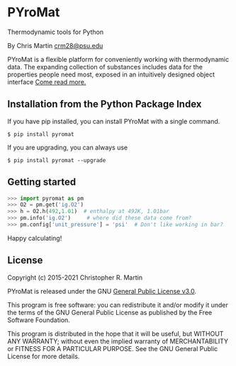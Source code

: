 # PYroMat

Thermodynamic tools for Python

By Chris Martin [crm28@psu.edu](mailto:crm28@psu.edu)

PYroMat is a flexible platform for conveniently working with thermodynamic data.  The expanding collection of substances includes data for the properties people need most, exposed in an intuitively designed object interface [Come read more.](http://www.pyromat.org)

## Installation from the Python Package Index
If you have pip installed, you can install PYroMat with a single command.
```
$ pip install pyromat 
```
If you are upgrading, you can always use
```
$ pip install pyromat --upgrade
```

## Getting started
```python
>>> import pyromat as pm
>>> O2 = pm.get('ig.O2')
>>> h = O2.h(492,1.01)  # enthalpy at 492K, 1.01bar
>>> pm.info('ig.O2')     # where did these data come from?
>>> pm.config['unit_pressure'] = 'psi'  # Don't like working in bar?
```

Happy calculating!

## License
Copyright (c) 2015-2021 Christopher R. Martin

PYroMat is released under the GNU [General Public License v3.0](http://www.gnu.org/licenses/gpl-3.0.en.html).

This program is free software: you can redistribute it and/or modify it under the terms of the GNU General Public License as published by the Free Software Foundation.

This program is distributed in the hope that it will be useful, but WITHOUT ANY WARRANTY; without even the implied warranty of MERCHANTABILITY or FITNESS FOR A PARTICULAR PURPOSE.  See the GNU General Public License for more details.

